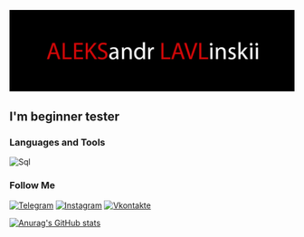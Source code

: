 [![Header](https://github.com/alekslavl/alekslavl/blob/main/assets/1.jpg)](https://github.com/alekslavl)

## I'm beginner tester

### Languages and Tools
![Sql](https://img.shields.io/badge/-SQL-000000?style-for-the-badge&logo=mysql&logoColor=445ce1)

### Follow Me
[![Telegram](https://img.shields.io/badge/-Telegram-000000?style-for-the-badge&logo=telegram&logoColor=27A0D9)](https://t.me/alekslavl)
[![Instagram](https://img.shields.io/badge/-Instgram-000000?style-for-the-badge&logo=instagram&logoColor=B4068E)](https://www.instagram.com/alekslavl)
[![Vkontakte](https://img.shields.io/badge/-Vkontakte-000000?style-for-the-badge&logo=Vk&logoColor=4F7DB3)](https://vk.com/alekslavl)

[![Anurag's GitHub stats](https://github-readme-stats.vercel.app/api?username=alekslavl&show_icons=true&theme=dracula)](https://github.com/alekslavl/github-readme-stats)
